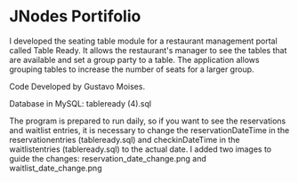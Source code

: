 # JNodes Portifolio

I developed the seating table module for a restaurant management portal called Table Ready. It allows the restaurant's manager to see the tables that are available and set a group party to a table. The application allows grouping tables to increase the number of seats for a larger group.

Code Developed by Gustavo Moises.

Database in MySQL: tableready (4).sql

The program is prepared to run daily, so if you want to see the reservations and waitlist entries, it is necessary to change the reservationDateTime in the reservationentries (tableready.sql) and checkinDateTime in the waitlistentries (tableready.sql) to the actual date.  I added two images to guide the changes: reservation_date_change.png and waitlist_date_change.png
